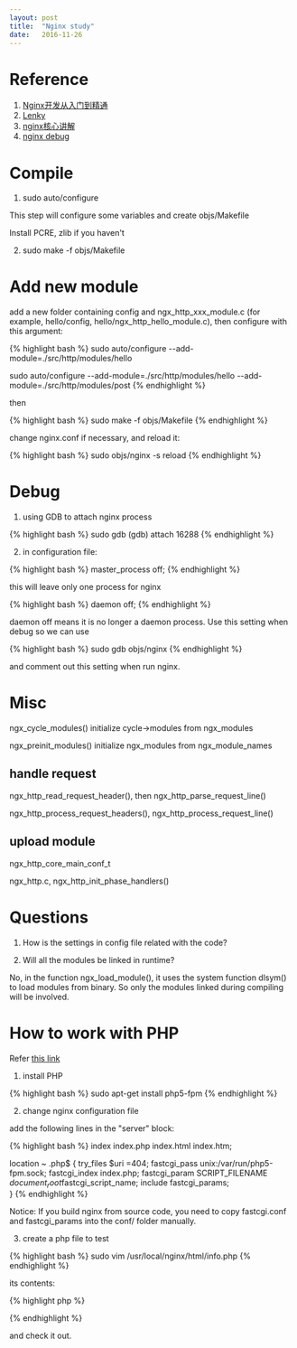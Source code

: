 ```yaml
---
layout:	post
title:	"Nginx study"
date:	2016-11-26
---
```

# Reference
1. [Nginx开发从入门到精通](http://tengine.taobao.org/book/)
2. [Lenky](http://www.lenky.info/archives/category/%E6%BA%90%E7%A0%81%E5%88%86%E6%9E%90/nginx)
3. [nginx核心讲解](http://lenky.info/ebook/)
4. [nginx debug](http://blog.csdn.net/xiajun07061225/article/details/9383883)

# Compile

1. sudo auto/configure

This step will configure some variables and create objs/Makefile

Install PCRE, zlib if you haven't 

2. sudo make -f objs/Makefile

# Add new module

add a new folder containing config and ngx_http_xxx_module.c (for example, hello/config, hello/ngx_http_hello_module.c), then configure with this argument:

{% highlight bash %}
sudo auto/configure --add-module=./src/http/modules/hello

sudo auto/configure --add-module=./src/http/modules/hello --add-module=./src/http/modules/post
{% endhighlight %}

then 

{% highlight bash %}
sudo make -f objs/Makefile
{% endhighlight %}

change nginx.conf if necessary, and reload it:

{% highlight bash %}
sudo objs/nginx -s reload
{% endhighlight %}

# Debug

1. using GDB to attach nginx process

{% highlight bash %}
sudo gdb
(gdb) attach 16288 
{% endhighlight %}

2. in configuration file:

{% highlight bash %}
master_process off;
{% endhighlight %}

this will leave only one process for nginx

{% highlight bash %}
daemon off;
{% endhighlight %}

daemon off means it is no longer a daemon process. Use this setting when debug so we can use

{% highlight bash %}
sudo gdb objs/nginx
{% endhighlight %}

and comment out this setting when run nginx.

# Misc

ngx_cycle_modules() initialize cycle->modules from ngx_modules

ngx_preinit_modules() initialize ngx_modules from ngx_module_names

## handle request

ngx_http_read_request_header(), then ngx_http_parse_request_line()

ngx_http_process_request_headers(), ngx_http_process_request_line()

## upload module

ngx_http_core_main_conf_t

ngx_http.c, ngx_http_init_phase_handlers()

# Questions

1. How is the settings in config file related with the code?

2. Will all the modules be linked in runtime? 

No, in the function ngx_load_module(), it uses the system function dlsym() to load modules from binary. So only the modules linked during compiling will be involved. 

# How to work with PHP

Refer [this link](https://www.digitalocean.com/community/tutorials/how-to-install-linux-nginx-mysql-php-lemp-stack-on-ubuntu-12-04)

1. install PHP

{% highlight bash %}
sudo apt-get install php5-fpm
{% endhighlight %}

2. change nginx configuration file

add the following lines in the "server" block:

{% highlight bash %}
index index.php index.html index.htm;

location ~ \.php$ {
                try_files $uri =404;
                fastcgi_pass unix:/var/run/php5-fpm.sock;
                fastcgi_index index.php;
                fastcgi_param SCRIPT_FILENAME $document_root$fastcgi_script_name;
                include fastcgi_params;                
        }
{% endhighlight %}

Notice: If you build nginx from source code, you need to copy fastcgi.conf and fastcgi_params into the conf/ folder manually.

3. create a php file to test

{% highlight bash %}
sudo vim /usr/local/nginx/html/info.php
{% endhighlight %}

its contents:

{% highlight php %}
<?php
phpinfo();
?>
{% endhighlight %}

and check it out. 
